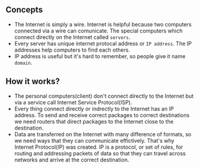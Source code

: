 ## Concepts
- The Internet is simply a wire. Internet is helpful because two computers connected via a wire can comunicate. The special computers which connect directly on the Internet called `servers`.
- Every server has unique internet protocal address or `IP address`. The IP addresses help computers to find each others.
- IP address is useful but it's hard to remember, so people give it name `domain`.

## How it works?
- The personal computers(client) don't connect directly to the Internet but via a service call Internet Service Protocol(ISP).
- Every thing connect directly or indrectly to the Internet has an IP address. To send and receive correct packages to correct destinations we need routers that direct packages to the Internet close to the destination.
- Data are transferred on the Internet with many difference of formats, so we need ways that they can communicate effictively. That's why Internet Protocol(IP) was created. IP is a protocol, or set of rules, for routing and addressing packets of data so that they can travel across networks and arrive at the correct destination. 